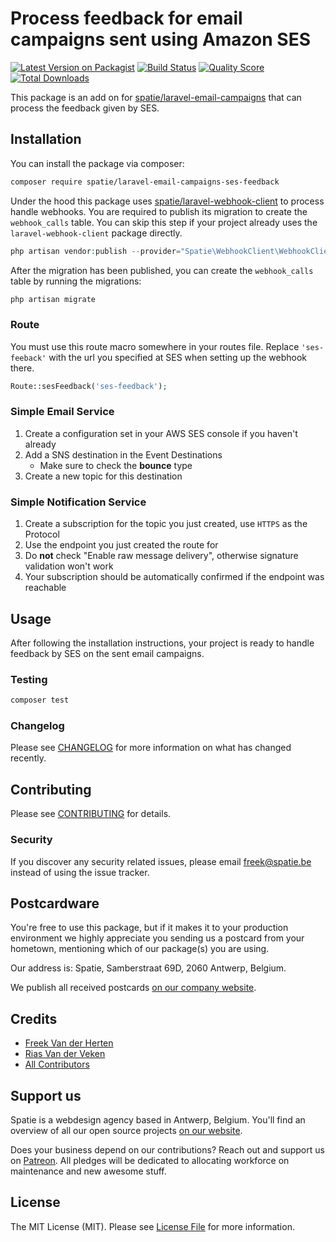 # Process feedback for email campaigns sent using Amazon SES

[![Latest Version on Packagist](https://img.shields.io/packagist/v/spatie/laravel-email-campaigns-ses-feedback.svg?style=flat-square)](https://packagist.org/packages/spatie/laravel-email-campaigns-ses-feedback)
[![Build Status](https://img.shields.io/travis/spatie/laravel-email-campaigns-ses-feedback/master.svg?style=flat-square)](https://travis-ci.org/spatie/laravel-email-campaigns-ses-feedback)
[![Quality Score](https://img.shields.io/scrutinizer/g/spatie/laravel-email-campaigns-ses-feedback.svg?style=flat-square)](https://scrutinizer-ci.com/g/spatie/laravel-email-campaigns-ses-feedback)
[![Total Downloads](https://img.shields.io/packagist/dt/spatie/laravel-email-campaigns-ses-feedback.svg?style=flat-square)](https://packagist.org/packages/spatie/laravel-email-campaigns-ses-feedback)

This package is an add on for [spatie/laravel-email-campaigns](https://github.com/spatie/laravel-email-campaigns) that can process the feedback given by SES.

## Installation

You can install the package via composer:

```bash
composer require spatie/laravel-email-campaigns-ses-feedback
```

Under the hood this package uses [spatie/laravel-webhook-client](https://github.com/spatie/laravel-email-campaigns) to process handle webhooks. You are required to publish its migration to create the `webhook_calls` table. You can skip this step if your project already uses the `laravel-webhook-client` package directly.

```php
php artisan vendor:publish --provider="Spatie\WebhookClient\WebhookClientServiceProvider" --tag="migrations"
```

After the migration has been published, you can create the `webhook_calls` table by running the migrations:

```php
php artisan migrate
```

### Route

You must use this route macro somewhere in your routes file. Replace `'ses-feeback'` with the url you specified at SES when setting up the webhook there.

```php
Route::sesFeedback('ses-feedback');
```

### Simple Email Service
1. Create a configuration set in your AWS SES console if you haven't already
2. Add a SNS destination in the Event Destinations
    - Make sure to check the **bounce** type
3. Create a new topic for this destination

### Simple Notification Service
1. Create a subscription for the topic you just created, use `HTTPS` as the Protocol
2. Use the endpoint you just created the route for
3. Do **not** check "Enable raw message delivery", otherwise signature validation won't work
4. Your subscription should be automatically confirmed if the endpoint was reachable 

## Usage

After following the installation instructions, your project is ready to handle feedback by SES on the sent email campaigns.

### Testing

``` bash
composer test
```

### Changelog

Please see [CHANGELOG](CHANGELOG.md) for more information on what has changed recently.

## Contributing
    
Please see [CONTRIBUTING](CONTRIBUTING.md) for details.

### Security

If you discover any security related issues, please email freek@spatie.be instead of using the issue tracker.

## Postcardware

You're free to use this package, but if it makes it to your production environment we highly appreciate you sending us a postcard from your hometown, mentioning which of our package(s) you are using.

Our address is: Spatie, Samberstraat 69D, 2060 Antwerp, Belgium.

We publish all received postcards [on our company website](https://spatie.be/en/opensource/postcards).

## Credits

- [Freek Van der Herten](https://github.com/freekmurze)
- [Rias Van der Veken](https://github.com/riasvdv)
- [All Contributors](../../contributors)

## Support us

Spatie is a webdesign agency based in Antwerp, Belgium. You'll find an overview of all our open source projects [on our website](https://spatie.be/opensource).

Does your business depend on our contributions? Reach out and support us on [Patreon](https://www.patreon.com/spatie). 
All pledges will be dedicated to allocating workforce on maintenance and new awesome stuff.

## License

The MIT License (MIT). Please see [License File](LICENSE.md) for more information.
